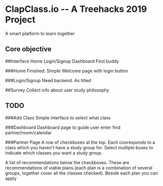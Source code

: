 # ClapClass.io -- A Treehacks 2019 Project
A smart platform to learn together

## Core objective



##Interface
Home
Login/Signup
Dashboard
Find buddy

###Home
Finished. Simple Welcome page with login button

###Login/Signup
Need backend. As titled

##Survey
Collect info about user study philosophy

## TODO

###Add Class
Simple interface to select what class 

###Dashboard
Dashboard page to guide user enter find partner/room/calendar

###Partner Page
A row of checkboxes at the top. Each cooresponds to a class which you haven't have a study group for. Select multiple boxes to indicate which classes you want a study group.

A list of recommendations below the checkboxes. These are recommendations of viable plans.(each plan is a combination of several groups, together cover all the classes checked). Beside each plan you can apply

